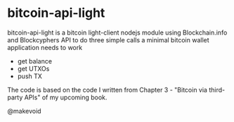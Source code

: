 # bitcoin-api-light

bitcoin-api-light is a bitcoin light-client nodejs module using Blockchain.info and Blockcyphers API to do three simple calls a minimal bitcoin wallet application needs to work

- get balance
- get UTXOs
- push TX


The code is based on the code I written from Chapter 3 - "Bitcoin via third-party APIs" of my upcoming book.

@makevoid
